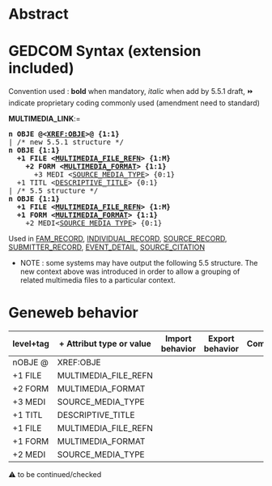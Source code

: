 ﻿# Abstract

# GEDCOM Syntax (extension included)
Convention used : **bold** when mandatory, _italic_ when add by 5.5.1 draft, &#x23E9; indicate proprietary coding commonly used (amendment need to standard)<br />

**MULTIMEDIA_LINK**:=
<pre>
<b>n OBJE @&lt;<a href=Ged.XREF_OBJE.md>XREF:OBJE</a>&gt;@ {1:1}</b>
| /* new 5.5.1 structure */
<b>n OBJE {1:1}</b>
<b>  +1 FILE &lt;<a href=Ged.MULTIMEDIA_FILE_REFN.md>MULTIMEDIA_FILE_REFN</a>&gt; {1:M}</b>
<b>    +2 FORM &lt;<a href=Ged.MULTIMEDIA_FORMAT.md>MULTIMEDIA_FORMAT</a>&gt; {1:1}</b>
      +3 MEDI &lt;<a href=Ged.SOURCE_MEDIA_TYPE.md>SOURCE_MEDIA_TYPE</a>&gt; {0:1}
  +1 TITL &lt;<a href=Ged.DESCRIPTIVE_TITLE.md>DESCRIPTIVE_TITLE</a>&gt; {0:1}
| /* 5.5 structure */
<b>n OBJE {1:1}</b>
<b>  +1 FILE &lt;<a href=Ged.MULTIMEDIA_FILE_REFN.md>MULTIMEDIA_FILE_REFN</a>&gt; {1:M}</b>
<b>  +1 FORM &lt;<a href=Ged.MULTIMEDIA_FORMAT.md>MULTIMEDIA_FORMAT</a>&gt; {1:1}</b>
    +2 MEDI&lt;<a href=Ged.SOURCE_MEDIA_TYPE.md>SOURCE_MEDIA_TYPE</a>&gt; {0:1}
</pre>
Used in <a href=Ged.FAM_RECORD.md>FAM_RECORD</a>, <a href=Ged.INDIVIDUAL_RECORD.md>INDIVIDUAL_RECORD</a>, <a href=Ged.SOURCE_RECORD.md>SOURCE_RECORD</a>, <a href=Ged.SUBMITTER_RECORD.md>SUBMITTER_RECORD</a>, <a href=Ged.EVENT_DETAIL.md>EVENT_DETAIL</a>, <a href=Ged.SOURCE_CITATION.md>SOURCE_CITATION</a><br />


* NOTE : some systems may have output the following 5.5 structure. The new context above was
introduced in order to allow a grouping of related multimedia files to a particular context.
# Geneweb behavior

level+tag  | + Attribut type or value | Import behavior | Export behavior  | Comment 
---------- | ------------- | :---------------: | :-----------------:| -----------
nOBJE @ | XREF:OBJE | | |
+1 FILE | MULTIMEDIA_FILE_REFN | | |
+2 FORM | MULTIMEDIA_FORMAT | | |
+3 MEDI | SOURCE_MEDIA_TYPE | | |
+1 TITL | DESCRIPTIVE_TITLE | | |
+1 FILE | MULTIMEDIA_FILE_REFN | | |
+1 FORM | MULTIMEDIA_FORMAT | | |
+2 MEDI | SOURCE_MEDIA_TYPE | | |

:warning: to be continued/checked

